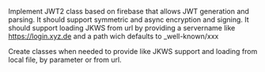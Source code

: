 Implement JWT2 class based on firebase that allows JWT generation and parsing. It should support symmetric and async encryption and signing. It should support loading JKWS from url by providing a servername like https://login.xyz.de and a path wich defaults to _well-known/xxx 


Create classes when needed to provide like JKWS support and loading from local file, by parameter or from url.
